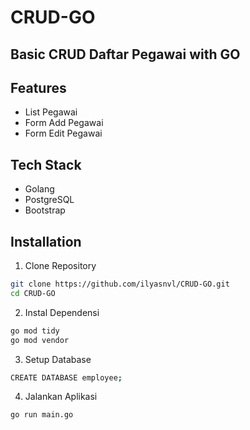 # CRUD-GO
## Basic CRUD Daftar Pegawai with GO

## Features

- List Pegawai
- Form Add Pegawai
- Form Edit Pegawai

## Tech Stack

- Golang
- PostgreSQL
- Bootstrap

## Installation

1. Clone Repository 

```sh
git clone https://github.com/ilyasnvl/CRUD-GO.git
cd CRUD-GO
```

2. Instal Dependensi

```sh
go mod tidy
go mod vendor
```

3. Setup Database
```sh
CREATE DATABASE employee;
```

4. Jalankan Aplikasi
```
go run main.go
```
